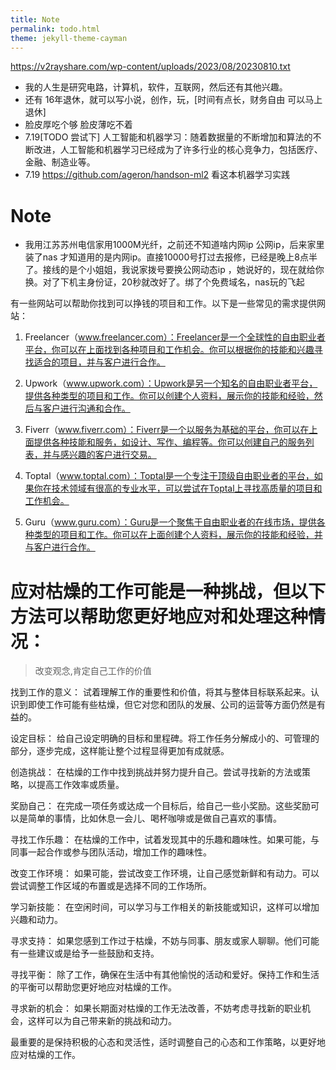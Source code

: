 ```yaml
---
title: Note
permalink: todo.html
theme: jekyll-theme-cayman
---
```

https://v2rayshare.com/wp-content/uploads/2023/08/20230810.txt

- 我的人生是研究电路，计算机，软件，互联网，然后还有其他兴趣。
- 还有 16年退休，就可以写小说，创作，玩，[时间有点长，财务自由 可以马上退休]
- 脸皮厚吃个够 脸皮薄吃不着
- 7.19[TODO 尝试下] 人工智能和机器学习：随着数据量的不断增加和算法的不断改进，人工智能和机器学习已经成为了许多行业的核心竞争力，包括医疗、金融、制造业等。
- 7.19 https://github.com/ageron/handson-ml2 看这本机器学习实践

# Note

- 我用江苏苏州电信家用1000M光纤，之前还不知道啥内网ip 公网ip，后来家里装了nas 才知道用的是内网ip。直接10000号打过去报修，已经是晚上8点半了。接线的是个小姐姐，我说家拨号要换公网动态ip ，她说好的，现在就给你换。对了下机主身份证，20秒就改好了。绑了个免费域名，nas玩的飞起


有一些网站可以帮助你找到可以挣钱的项目和工作。以下是一些常见的需求提供网站：

1. Freelancer（www.freelancer.com）：Freelancer是一个全球性的自由职业者平台，你可以在上面找到各种项目和工作机会。你可以根据你的技能和兴趣寻找适合的项目，并与客户进行合作。

2. Upwork（www.upwork.com）：Upwork是另一个知名的自由职业者平台，提供各种类型的项目和工作。你可以创建个人资料，展示你的技能和经验，然后与客户进行沟通和合作。

3. Fiverr（www.fiverr.com）：Fiverr是一个以服务为基础的平台，你可以在上面提供各种技能和服务，如设计、写作、编程等。你可以创建自己的服务列表，并与感兴趣的客户进行交易。

4. Toptal（www.toptal.com）：Toptal是一个专注于顶级自由职业者的平台，如果你在技术领域有很高的专业水平，可以尝试在Toptal上寻找高质量的项目和工作机会。

5. Guru（www.guru.com）：Guru是一个聚焦于自由职业者的在线市场，提供各种类型的项目和工作。你可以在上面创建个人资料，展示你的技能和经验，并与客户进行合作。

# 应对枯燥的工作可能是一种挑战，但以下方法可以帮助您更好地应对和处理这种情况：

> 改变观念,肯定自己工作的价值

找到工作的意义： 试着理解工作的重要性和价值，将其与整体目标联系起来。认识到即使工作可能有些枯燥，但它对您和团队的发展、公司的运营等方面仍然是有益的。

设定目标： 给自己设定明确的目标和里程碑。将工作任务分解成小的、可管理的部分，逐步完成，这样能让整个过程显得更加有成就感。

创造挑战： 在枯燥的工作中找到挑战并努力提升自己。尝试寻找新的方法或策略，以提高工作效率或质量。

奖励自己： 在完成一项任务或达成一个目标后，给自己一些小奖励。这些奖励可以是简单的事情，比如休息一会儿、喝杯咖啡或是做自己喜欢的事情。

寻找工作乐趣： 在枯燥的工作中，试着发现其中的乐趣和趣味性。如果可能，与同事一起合作或参与团队活动，增加工作的趣味性。

改变工作环境： 如果可能，尝试改变工作环境，让自己感觉新鲜和有动力。可以尝试调整工作区域的布置或是选择不同的工作场所。

学习新技能： 在空闲时间，可以学习与工作相关的新技能或知识，这样可以增加兴趣和动力。

寻求支持： 如果您感到工作过于枯燥，不妨与同事、朋友或家人聊聊。他们可能有一些建议或是给予一些鼓励和支持。

寻找平衡： 除了工作，确保在生活中有其他愉悦的活动和爱好。保持工作和生活的平衡可以帮助您更好地应对枯燥的工作。

寻求新的机会： 如果长期面对枯燥的工作无法改善，不妨考虑寻找新的职业机会，这样可以为自己带来新的挑战和动力。

最重要的是保持积极的心态和灵活性，适时调整自己的心态和工作策略，以更好地应对枯燥的工作。